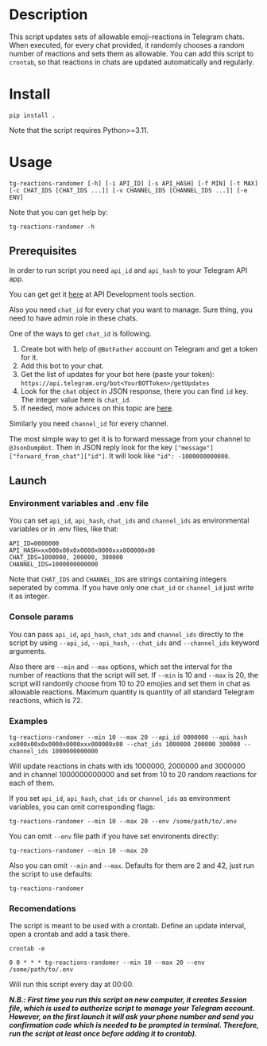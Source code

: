 # Description

This script updates sets of allowable emoji-reactions in Telegram chats. When executed, for every chat provided, it randomly chooses a random number of reactions and sets them as allowable. You can add this script to `crontab`, so that reactions in chats are updated automatically and regularly. 

# Install

```
pip install .
```

Note that the script requires Python>=3.11.

# Usage

```
tg-reactions-randomer [-h] [-i API_ID] [-s API_HASH] [-f MIN] [-t MAX] [-c CHAT_IDS [CHAT_IDS ...]] [-v CHANNEL_IDS [CHANNEL_IDS ...]] [-e ENV]
```

Note that you can get help by:
```
tg-reactions-randomer -h
```

## Prerequisites 

In order to run script you need `api_id` and `api_hash` to your Telegram API app.

You can get get it [here](https://my.telegram.org/) at API Development tools section.

Also you need `chat_id` for every chat you want to manage. Sure thing, you need to have admin role in these chats.

One of the ways to get `chat_id` is following. 
1) Create bot with help of `@BotFather` account on Telegram and get a token for it. 
2) Add this bot to your chat.
3) Get the list of updates for your bot here (paste your token): ```https://api.telegram.org/bot<YourBOTToken>/getUpdates```
4) Look for the `chat` object in JSON response, there you can find `id` key. The integer value here is `chat_id`.
5) If needed, more advices on this topic are [here](https://stackoverflow.com/questions/32423837/telegram-bot-how-to-get-a-group-chat-id).

Similarly you need `channel_id` for every channel.

The most simple way to get it is to forward message from your channel to `@JsonDumpBot`. Then in JSON reply look for the key `["message"]["forward_from_chat"]["id"]`. It will look like `"id": -1000000000000`.

## Launch

### Environment variables and .env file

You can set `api_id`, `api_hash`, `chat_ids` and `channel_ids` as environmental variables or in .env files, like that:

```
API_ID=0000000
API_HASH=xx000x00x0x0000x0000xxx000000x00
CHAT_IDS=1000000, 200000, 300000
CHANNEL_IDS=1000000000000
```

Note that `CHAT_IDS` and `CHANNEL_IDS` are strings containing integers seperated by comma. If you have only one `chat_id` or `channel_id` just write it as integer.

### Console params

You can pass `api_id`, `api_hash`, `chat_ids` and `channel_ids` directly to the script by using `--api_id`, `--api_hash`, `--chat_ids` and `--channel_ids` keyword arguments.

Also there are `--min` and `--max` options, which set the interval for the number of reactions that the script will set. If `--min` is 10 and `--max` is 20, the script will randomly choose from 10 to 20 emojies and set them in chat as allowable reactions. Maximum quantity is quantity of all standard Telegram reactions, which is 72.

### Examples

```
tg-reactions-randomer --min 10 --max 20 --api_id 0000000 --api_hash xx000x00x0x0000x0000xxx000000x00 --chat_ids 1000000 200000 300000 --channel_ids 1000000000000
```
Will update reactions in chats with ids 1000000, 2000000 and 3000000 and in channel 1000000000000 and set from 10 to 20 random reactions for each of them.

If you set `api_id`, `api_hash`, `chat_ids` or `channel_ids` as environment variables, you can omit corresponding flags:
```
tg-reactions-randomer --min 10 --max 20 --env /some/path/to/.env
```

You can omit `--env` file path if you have set environents directly:
```
tg-reactions-randomer --min 10 --max 20
```

Also you can omit `--min` and `--max`. Defaults for them are 2 and 42, just run the script to use defaults:
```
tg-reactions-randomer
```

### Recomendations

The script is meant to be used with a crontab. Define an update interval, open a crontab and add a task there.
```
crontab -e
```

```
0 0 * * * tg-reactions-randomer --min 10 --max 20 --env /some/path/to/.env
```
Will run this script every day at 00:00.

***N.B.: First time you run this script on new computer, it creates Session file, which is used to authorize script to manage your Telegram account. However, on the first launch it will ask your phone number and send you confirmation code which is needed to be prompted in terminal. Therefore, run the script at least once before adding it to crontab).***